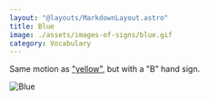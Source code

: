 ```yaml
---
layout: "@layouts/MarkdownLayout.astro"
title: Blue
image: ./assets/images-of-signs/blue.gif
category: Vocabulary
---
```


Same motion as ["yellow"](./yellow),
but with a "B" hand sign.

![Blue](@signs/blue.gif)
